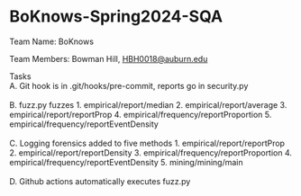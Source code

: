 # BoKnows-Spring2024-SQA

Team Name: BoKnows

Team Members: Bowman Hill, HBH0018@auburn.edu

Tasks
<br>
    A. Git hook is in .git/hooks/pre-commit, reports go in security.py
<br>   
    B. fuzz.py fuzzes 
        1. empirical/report/median
        2. empirical/report/average
        3. empirical/report/reportProp
        4. empirical/frequency/reportProportion
        5. empirical/frequency/reportEventDensity
<br>   
    C. Logging forensics added to five methods
        1. empirical/report/reportProp
        2. empirical/report/reportDensity
        3. empirical/frequency/reportProportion
        4. empirical/frequency/reportEventDensity
        5. mining/mining/main
<br>  
    D. Github actions automatically executes fuzz.py